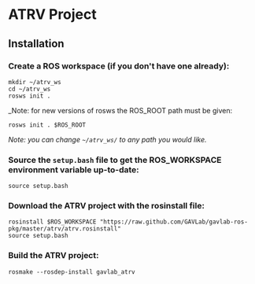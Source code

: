 # ATRV Project

## Installation

### Create a ROS workspace (if you don't have one already):

    mkdir ~/atrv_ws
    cd ~/atrv_ws
    rosws init .
    
_Note: for new versions of rosws the ROS_ROOT path must be given:

    rosws init . $ROS_ROOT

_Note: you can change `~/atrv_ws/` to any path you would like._

### Source the `setup.bash` file to get the ROS_WORKSPACE environment variable up-to-date:

    source setup.bash

### Download the ATRV project with the rosinstall file:

    rosinstall $ROS_WORKSPACE "https://raw.github.com/GAVLab/gavlab-ros-pkg/master/atrv/atrv.rosinstall"
    source setup.bash

### Build the ATRV project:

    rosmake --rosdep-install gavlab_atrv

